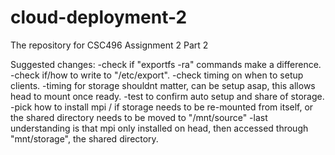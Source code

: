 # cloud-deployment-2
The repository for CSC496 Assignment 2 Part 2


Suggested changes:
-check if "exportfs -ra" commands make a difference.
-check if/how to write to "/etc/export".
-check timing on when to setup clients. 
-timing for storage shouldnt matter, can be setup asap, this allows head to mount once ready.
-test to confirm auto setup and share of storage.
-pick how to install mpi / if storage needs to be re-mounted from itself, or the shared directory needs to be moved to "/mnt/source"
-last understanding is that mpi only installed on head, then accessed through "mnt/storage", the shared directory.
